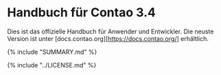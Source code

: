 # Handbuch für Contao 3.4

Dies ist das offizielle Handbuch für Anwender und Entwickler. Die neuste 
Version ist unter [docs.contao.org][https://docs.contao.org/] erhältlich.


{% include "SUMMARY.md" %}

{% include "../LICENSE.md" %}
